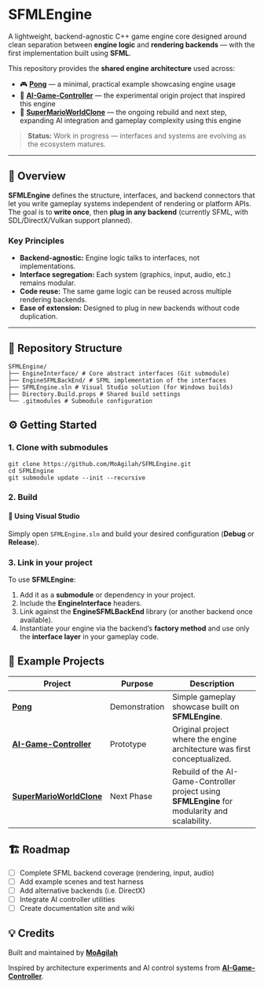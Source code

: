 # SFMLEngine

A lightweight, backend-agnostic C++ game engine core designed around clean separation between **engine logic** and **rendering backends** — with the first implementation built using **SFML**.

This repository provides the **shared engine architecture** used across:
- 🎮 [**Pong**](https://github.com/MoAgilah/Pong) — a minimal, practical example showcasing engine usage  
- 🧠 [**AI-Game-Controller**](https://github.com/MoAgilah/AI-Game-Controller) — the experimental origin project that inspired this engine  
- 🍄 [**SuperMarioWorldClone**](https://github.com/MoAgilah/SuperMarioWorldClone) — the ongoing rebuild and next step, expanding AI integration and gameplay complexity using this engine

> **Status:** Work in progress — interfaces and systems are evolving as the ecosystem matures.

---

## 🧩 Overview

**SFMLEngine** defines the structure, interfaces, and backend connectors that let you write gameplay systems independent of rendering or platform APIs.  
The goal is to **write once**, then **plug in any backend** (currently SFML, with SDL/DirectX/Vulkan support planned).

### Key Principles
- **Backend-agnostic:** Engine logic talks to interfaces, not implementations.
- **Interface segregation:** Each system (graphics, input, audio, etc.) remains modular.
- **Code reuse:** The same game logic can be reused across multiple rendering backends.
- **Ease of extension:** Designed to plug in new backends without code duplication.

---

## 📁 Repository Structure
```
SFMLEngine/
├── EngineInterface/ # Core abstract interfaces (Git submodule)
├── EngineSFMLBackEnd/ # SFML implementation of the interfaces
├── SFMLEngine.sln # Visual Studio solution (for Windows builds)
├── Directory.Build.props # Shared build settings
└── .gitmodules # Submodule configuration
```

## ⚙️ Getting Started

### 1. Clone with submodules
```
git clone https://github.com/MoAgilah/SFMLEngine.git
cd SFMLEngine
git submodule update --init --recursive
```

### 2. Build

#### 🧰 Using Visual Studio
Simply open `SFMLEngine.sln` and build your desired configuration (**Debug** or **Release**).

### 3. Link in your project

To use **SFMLEngine**:

1. Add it as a **submodule** or dependency in your project.  
2. Include the **EngineInterface** headers.  
3. Link against the **EngineSFMLBackEnd** library (or another backend once available).  
4. Instantiate your engine via the backend’s **factory method** and use only the **interface layer** in your gameplay code.

## 🚀 Example Projects

| Project | Purpose | Description |
|----------|----------|-------------|
| [**Pong**](https://github.com/MoAgilah/Pong) | Demonstration | Simple gameplay showcase built on **SFMLEngine**. |
| [**AI-Game-Controller**](https://github.com/MoAgilah/AI-Game-Controller) | Prototype | Original project where the engine architecture was first conceptualized. |
| [**SuperMarioWorldClone**](https://github.com/MoAgilah/SuperMarioWorldClone) | Next Phase | Rebuild of the AI-Game-Controller project using **SFMLEngine** for modularity and scalability. |

## 🏗️ Roadmap

- [ ] Complete SFML backend coverage (rendering, input, audio)  
- [ ] Add example scenes and test harness  
- [ ] Add alternative backends (i.e. DirectX)  
- [ ] Integrate AI controller utilities  
- [ ] Create documentation site and wiki  

## 💡 Credits

Built and maintained by [**MoAgilah**](https://github.com/MoAgilah)  

Inspired by architecture experiments and AI control systems from [**AI-Game-Controller**](https://github.com/MoAgilah/AI-Game-Controller).



